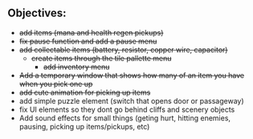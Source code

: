 ## Objectives:

- ~~add items (mana and health regen pickups)~~
- ~~fix pause function and add a pause menu~~
- ~~add collectable items (battery, resistor, copper wire, capacitor)~~
  - ~~create items through the tile pallette menu~~
     - ~~add inventory menu~~
- ~~Add a temporary window that shows how many of an item you have when you pick one up~~
- ~~add cute animation for picking up items~~
- add simple puzzle element (switch that opens door or passageway)
- fix UI elements so they dont go behind cliffs and scenery objects
- Add sound effects for small things (geting hurt, hitting enemies, pausing, picking up items/pickups, etc)
